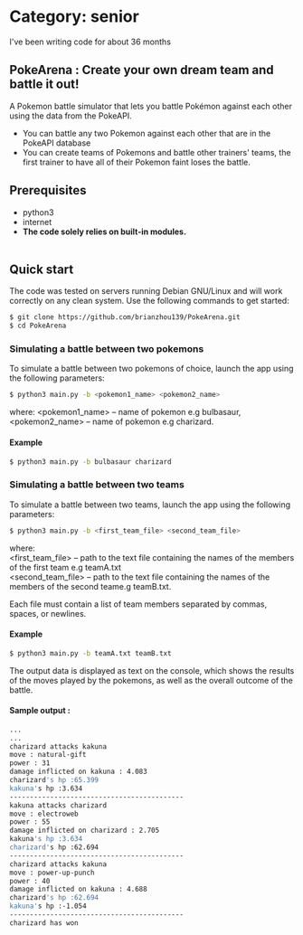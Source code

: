 # Category: senior
I've been writing code for about 36 months

## PokeArena : Create your own dream team and battle it out!

A Pokemon battle simulator that lets you battle Pokémon against each other using the data from the PokeAPI. 
- You can battle any two Pokemon against each other that are in the PokeAPI database
- You can create teams  of Pokemons and battle other trainers' teams, the first trainer to have all of their Pokemon faint loses the battle.

## Prerequisites
* python3
* internet
* **The code solely relies on built-in modules.**<br /><br />

## Quick start

The code was tested on servers running Debian GNU/Linux and will work correctly on any clean system.
Use the following commands to get started:

```sh
$ git clone https://github.com/brianzhou139/PokeArena.git
$ cd PokeArena
```
### Simulating a battle between two pokemons
To simulate a battle between two pokemons of choice, launch the app using the following parameters:

```sh
$ python3 main.py -b <pokemon1_name> <pokemon2_name>
```
where: 
<pokemon1_name> – name of pokemon e.g bulbasaur,
<pokemon2_name> – name of pokemon e.g charizard.

#### Example 
```sh
$ python3 main.py -b bulbasaur charizard
```

### Simulating a battle between two teams
To simulate a battle between two teams, launch the app using the following parameters:

```sh
$ python3 main.py -b <first_team_file> <second_team_file>
```
where:<br/>
<first_team_file> – path to the text file containing the names of the members of the first team e.g teamA.txt <br/>
<second_team_file> – path to the text file containing the names of the members of the second teame.g teamB.txt.

Each file must contain a list of team members separated by commas, spaces, or newlines.

#### Example 
```sh
$ python3 main.py -b teamA.txt teamB.txt
```

The output data is displayed as text on the console, which shows the results of the moves played by the pokemons, as well as the overall outcome of the battle.<br/>
#### Sample output : 
```sh
...
...
charizard attacks kakuna
move : natural-gift
power : 31
damage inflicted on kakuna : 4.083
charizard's hp :65.399
kakuna's hp :3.634
-------------------------------------------
kakuna attacks charizard
move : electroweb
power : 55
damage inflicted on charizard : 2.705
kakuna's hp :3.634
charizard's hp :62.694
-------------------------------------------
charizard attacks kakuna
move : power-up-punch
power : 40
damage inflicted on kakuna : 4.688
charizard's hp :62.694
kakuna's hp :-1.054
-------------------------------------------
charizard has won
```
